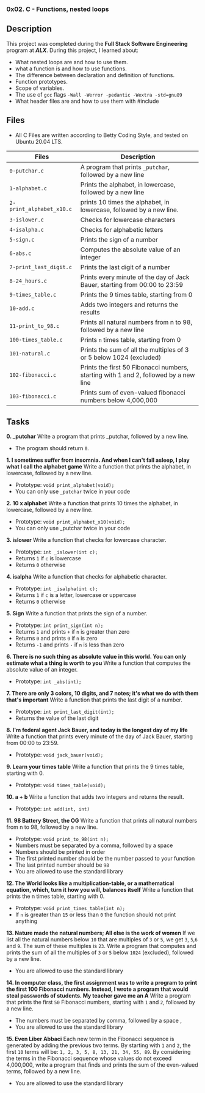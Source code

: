 ### 0x02. C - Functions, nested loops

## Description
This project was completed during the **Full Stack Software Engineering** program at ***ALX***. During this project, I learned about:
* What nested loops are and how to use them.
* what a function is and how to use functions.
* The difference between declaration and definition of functions.
* Function prototypes.
* Scope of variables.
* The use of `gcc` flags `-Wall -Werror -pedantic -Wextra -std=gnu89`
* What header files are and how to use them with #include

## Files
* All C Files are written according to Betty Coding Style, and tested on Ubuntu 20.04 LTS.

| Files | Description |
| ------ |----------|
| `0-putchar.c` | A program that prints `_putchar`, followed by a new line |
| `1-alphabet.c` | Prints the alphabet, in lowercase, followed by a new line |
| `2-print_alphabet_x10.c` | prints 10 times the alphabet, in lowercase, followed by a new line. |
| `3-islower.c` | Checks for lowercase characters |
| `4-isalpha.c` | Checks for alphabetic letters |
| `5-sign.c` | Prints the sign of a number |
| `6-abs.c` | Computes the absolute value of an integer |
| `7-print_last_digit.c` | Prints the last digit of a number |
| `8-24_hours.c` | Prints every minute of the day of Jack Bauer, starting from 00:00 to 23:59 |
| `9-times_table.c` | Prints the 9 times table, starting from 0 |
| `10-add.c` | Adds two integers and returns the results |
| `11-print_to_98.c` | Prints all natural numbers from n to 98, followed by a new line |
| `100-times_table.c` | Prints `n` times table, starting from 0 |
| `101-natural.c` | Prints the sum of all the multiples of 3 or 5 below 1024 (excluded) |
| `102-fibonacci.c` | Prints the first 50 Fibonacci numbers, starting with 1 and 2, followed by a new line |
| `103-fibonacci.c` | Prints sum of even-valued fibonacci numbers below 4,000,000 |

## Tasks

**0. _putchar**
Write a program that prints _putchar, followed by a new line.
* The program should return `0`.

**1. I sometimes suffer from insomnia. And when I can't fall asleep, I play what I call the alphabet game**
Write a function that prints the alphabet, in lowercase, followed by a new line.
* Prototype: `void print_alphabet(void);`
* You can only use `_putchar` twice in your code

**2. 10 x alphabet**
Write a function that prints 10 times the alphabet, in lowercase, followed by a new line.
* Prototype: `void print_alphabet_x10(void);`
* You can only use _putchar twice in your code

**3. islower**
Write a function that checks for lowercase character.
* Prototype: `int _islower(int c);`
* Returns `1` if `c` is lowercase
* Returns `0` otherwise

**4. isalpha**
Write a function that checks for alphabetic character.
* Prototype: `int _isalpha(int c);`
* Returns `1` if `c` is a letter, lowercase or uppercase
* Returns `0` otherwise

**5. Sign**
Write a function that prints the sign of a number.
* Prototype: `int print_sign(int n);`
* Returns `1` and prints `+` if `n` is greater than zero
* Returns `0` and prints `0` if `n` is zero
* Returns `-1` and prints `-` if `n` is less than zero

**6. There is no such thing as absolute value in this world. You can only estimate what a thing is worth to you**
Write a function that computes the absolute value of an integer.
* Prototype: `int _abs(int);`

**7. There are only 3 colors, 10 digits, and 7 notes; it's what we do with them that's important**
Write a function that prints the last digit of a number.
* Prototype: `int print_last_digit(int);`
* Returns the value of the last digit

**8. I'm federal agent Jack Bauer, and today is the longest day of my life**
Write a function that prints every minute of the day of Jack Bauer, starting from 00:00 to 23:59.
* Prototype: `void jack_bauer(void);`

**9. Learn your times table**
Write a function that prints the 9 times table, starting with 0.
* Prototype: `void times_table(void);`

**10. a + b**
Write a function that adds two integers and returns the result.
* Prototype: `int add(int, int)`

**11. 98 Battery Street, the OG**
Write a function that prints all natural numbers from n to 98, followed by a new line.
* Prototype: `void print_to_98(int n);`
* Numbers must be separated by a comma, followed by a space
* Numbers should be printed in order
* The first printed number should be the number passed to your function
* The last printed number should be `98`
* You are allowed to use the standard library

**12. The World looks like a multiplication-table, or a mathematical equation, which, turn it how you will, balances itself**
Write a function that prints the n times table, starting with 0.
* Prototype: `void print_times_table(int n);`
* If `n` is greater than `15` or less than `0` the function should not print anything

**13. Nature made the natural numbers; All else is the work of women**
If we list all the natural numbers below `10` that are multiples of `3` or `5`, we get `3`, `5`,`6` and `9`. The sum of these multiples is `23`. Write a program that computes and prints the sum of all the multiples of `3` or `5` below `1024` (excluded), followed by a new line.
* You are allowed to use the standard library

**14. In computer class, the first assignment was to write a program to print the first 100 Fibonacci numbers. Instead, I wrote a program that would steal passwords of students. My teacher gave me an A**
Write a program that prints the first `50` Fibonacci numbers, starting with `1` and `2`, followed by a new line.
* The numbers must be separated by comma, followed by a space , 
* You are allowed to use the standard library

**15. Even Liber Abbaci**
Each new term in the Fibonacci sequence is generated by adding the previous two terms. By starting with `1` and `2`, the first `10` terms will be: `1, 2, 3, 5, 8, 13, 21, 34, 55, 89`. By considering the terms in the Fibonacci sequence whose values do not exceed 4,000,000, write a program that finds and prints the sum of the even-valued terms, followed by a new line.
* You are allowed to use the standard library
